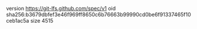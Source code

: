 version https://git-lfs.github.com/spec/v1
oid sha256:b3679dbfef3e46f969ff8650c6b76663b99990cd0be6f91337465f10ceb1ac5a
size 4515
